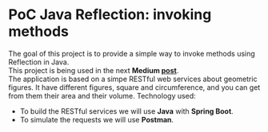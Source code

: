 # PoC Java Reflection: invoking methods

The goal of this project is to provide a simple way to invoke methods using Reflection in Java.
<br/>
This project is being used in the next **Medium [post](https://medium.com/@danios/reflection-in-java-invoking-methods-4e88c4bea0e7)**.
<br/>
The application is based on a simpe RESTful web services about geometric figures. It have different figures, square and circumference, and you can get from them their area and their volume. Technology used:  
* To build the RESTful services we will use **Java** with **Spring Boot**.
* To simulate the requests we will use **Postman**.
